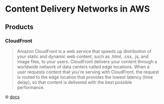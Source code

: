 # Content Delivery Networks in AWS

## Products

### CloudFront

> Amazon CloudFront is a web service that speeds up distribution of your static and dynamic web content, such as .html, .css, .js, and image files, to your users. CloudFront delivers your content through a worldwide network of data centers called edge locations. When a user requests content that you're serving with CloudFront, the request is routed to the edge location that provides the lowest latency (time delay), so that content is delivered with the best possible performance.

🌐 [docs](https://docs.aws.amazon.com/AmazonCloudFront/latest/DeveloperGuide/Introduction.html)
